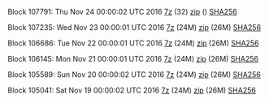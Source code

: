 Block 107791: Thu Nov 24 00:00:02 UTC 2016 [7z](https://transfer.sh/2GczA/bootstrap.dat.20161124.7z) (32) [zip]() () [SHA256](https://transfer.sh/139JYg/sha256.txt)

Block 107235: Wed Nov 23 00:00:01 UTC 2016 [7z](https://transfer.sh/vGRwR/bootstrap.dat.20161123.7z) (24M) [zip](https://transfer.sh/PUkrJ/bootstrap.dat.20161123.zip) (26M) [SHA256](https://transfer.sh/gh8fw/sha256.txt)

Block 106686: Tue Nov 22 00:00:01 UTC 2016 [7z](https://transfer.sh/n0hpz/bootstrap.dat.20161122.7z) (24M) [zip](https://transfer.sh/RbgIe/bootstrap.dat.20161122.zip) (26M) [SHA256](https://transfer.sh/hvbqX/sha256.txt)

Block 106145: Mon Nov 21 00:00:01 UTC 2016 [7z](https://transfer.sh/qdHZp/bootstrap.dat.20161121.7z) (24M) [zip](https://transfer.sh/rfEb3/bootstrap.dat.20161121.zip) (26M) [SHA256](https://transfer.sh/11CrhN/sha256.txt)

Block 105589: Sun Nov 20 00:00:02 UTC 2016 [7z](https://transfer.sh/117225/bootstrap.dat.20161120.7z) (24M) [zip](https://transfer.sh/8RbEK/bootstrap.dat.20161120.zip) (26M) [SHA256](https://transfer.sh/12xZWG/sha256.txt)

Block 105041: Sat Nov 19 00:00:02 UTC 2016 [7z](https://transfer.sh/SacKT/bootstrap.dat.20161119.7z) (24M) [zip](https://transfer.sh/Wd7uH/bootstrap.dat.20161119.zip) (26M) [SHA256](https://transfer.sh/I48ky/sha256.txt)
